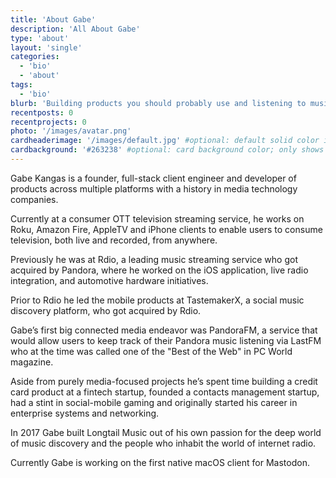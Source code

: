 ```yaml
---
title: 'About Gabe'
description: 'All About Gabe'
type: 'about'
layout: 'single'
categories:
  - 'bio'
  - 'about'
tags:
  - 'bio'
blurb: 'Building products you should probably use and listening to music you should probably hear.'
recentposts: 0
recentprojects: 0
photo: '/images/avatar.png'
cardheaderimage: '/images/default.jpg' #optional: default solid color if unset
cardbackground: '#263238' #optional: card background color; only shows when no image specified
---
```


Gabe Kangas is a founder, full-stack client engineer and developer of products across multiple platforms with a history in media technology companies.

Currently at a consumer OTT television streaming service, he works on Roku, Amazon Fire, AppleTV and iPhone clients to enable users to consume television, both live and recorded, from anywhere.

Previously he was at Rdio, a leading music streaming service who got acquired by Pandora, where he worked on the iOS application, live radio integration, and automotive hardware initiatives.

Prior to Rdio he led the mobile products at TastemakerX, a social music discovery platform, who got acquired by Rdio.

Gabe’s first big connected media endeavor was PandoraFM, a service that would allow users to keep track of their Pandora music listening via LastFM who at the time was called one of the "Best of the Web" in PC World magazine.

Aside from purely media-focused projects he’s spent time building a credit card product at a fintech startup, founded a contacts management startup, had a stint in social-mobile gaming and originally started his career in enterprise systems and networking.

In 2017 Gabe built Longtail Music out of his own passion for the deep world of music discovery and the people who inhabit the world of internet radio.

Currently Gabe is working on the first native macOS client for Mastodon.
